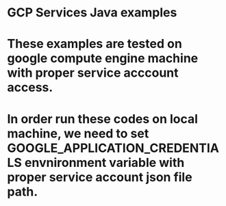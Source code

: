 # GCP Services Java examples
# These examples are tested on google compute engine machine with proper service acccount access.
# In order run these codes on local machine, we need to set GOOGLE_APPLICATION_CREDENTIALS envnironment variable with proper service account json file path.
